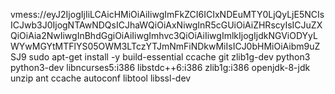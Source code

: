 
vmess://eyJ2IjogIjIiLCAicHMiOiAiIiwgImFkZCI6ICIxNDEuMTY0LjQyLjE5NCIsICJwb3J0IjogNTAwNDQsICJhaWQiOiAxNiwgInR5cGUiOiAiZHRscyIsICJuZXQiOiAia2NwIiwgInBhdGgiOiAiIiwgImhvc3QiOiAiIiwgImlkIjogIjdkNGViODYyLWYwMGYtMTFlYS05OWM3LTczYTJmNmFiNDkwMiIsICJ0bHMiOiAibm9uZSJ9
sudo apt-get install -y build-essential ccache git zlib1g-dev python3 python3-dev libncurses5:i386 libstdc++6:i386 zlib1g:i386 openjdk-8-jdk unzip ant ccache autoconf libtool libssl-dev
